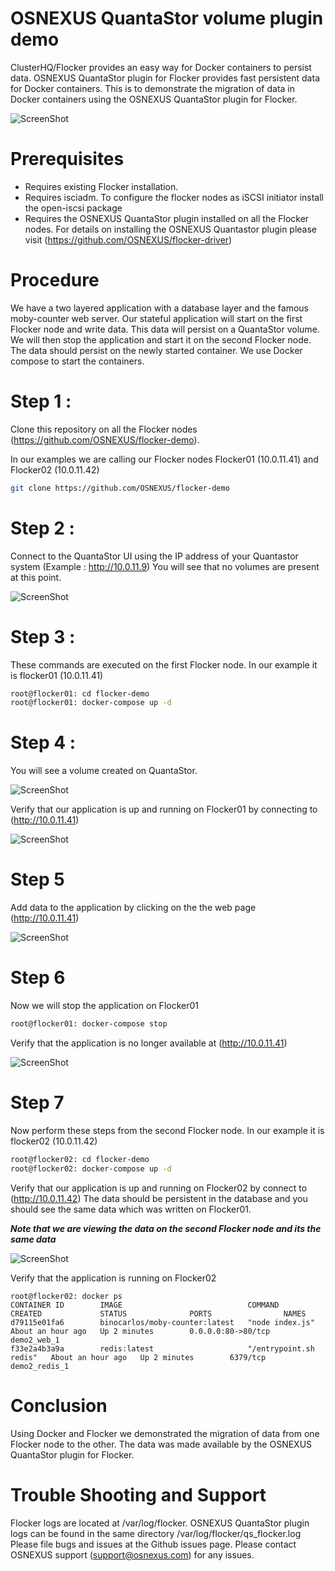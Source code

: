 # OSNEXUS QuantaStor volume plugin demo
ClusterHQ/Flocker provides an easy way for Docker containers to persist data. OSNEXUS QuantaStor plugin for Flocker provides fast persistent data for Docker containers.
This is to demonstrate the migration of data in Docker containers using the OSNEXUS QuantaStor plugin for Flocker.

![ScreenShot](images/plugin.png)

# Prerequisites
* Requires existing Flocker installation.
* Requires isciadm. To configure the flocker nodes as iSCSI initiator install the open-iscsi package
* Requires the OSNEXUS QuantaStor plugin installed on all the Flocker nodes. 
For details on installing the OSNEXUS Quantastor plugin please visit (https://github.com/OSNEXUS/flocker-driver)

# Procedure
We have a two layered application with a database layer and the famous moby-counter web server. Our stateful application will start on the first Flocker node and write data. This data will persist 
on a QuantaStor volume. We will then stop the application and start it on the second Flocker node. The data should persist on the newly started container. We use Docker compose to start the containers.

# Step 1 :
Clone this repository on all the Flocker nodes (https://github.com/OSNEXUS/flocker-demo).

In our examples we are calling our Flocker nodes Flocker01 (10.0.11.41) and Flocker02 (10.0.11.42)
```bash
git clone https://github.com/OSNEXUS/flocker-demo
```

# Step 2 : 
Connect to the QuantaStor UI using the IP address of your Quantastor system (Example : http://10.0.11.9)
You will see that no volumes are present at this point.

![ScreenShot](images/QsNoVolumes.png)


# Step 3 :
These commands are executed on the first Flocker node. In our example it is flocker01 (10.0.11.41)
```bash
root@flocker01: cd flocker-demo
root@flocker01: docker-compose up -d
```

# Step 4 :
You will see a volume created on QuantaStor.

![ScreenShot](images/QsOneVolume.png)

Verify that our application is up and running on Flocker01 by connecting to (http://10.0.11.41)

![ScreenShot](images/flocker01NoImg.png)

# Step 5
Add data to the application by clicking on the the web page (http://10.0.11.41)

![ScreenShot](images/flocker01Data.png)

# Step 6
Now we will stop the application on Flocker01
```bash
root@flocker01: docker-compose stop
```
Verify that the application is no longer available at (http://10.0.11.41)

![ScreenShot](images/flocker01AppDn.png)

# Step 7
Now perform these steps from the second Flocker node. In our example it is flocker02 (10.0.11.42)
```bash
root@flocker02: cd flocker-demo
root@flocker02: docker-compose up -d
```
Verify that our application is up and running on Flocker02 by connect to (http://10.0.11.42)
The data should be persistent in the database and you should see the same data which was written on Flocker01.

**_Note that we are viewing the data on the second Flocker node and its the same data_**

![ScreenShot](images/flocker02Data.png)

Verify that the application is running on Flocker02
```
root@flocker02: docker ps
CONTAINER ID        IMAGE                            COMMAND                  CREATED             STATUS              PORTS                NAMES
d79115e01fa6        binocarlos/moby-counter:latest   "node index.js"          About an hour ago   Up 2 minutes        0.0.0.0:80->80/tcp   demo2_web_1
f33e2a4b3a9a        redis:latest                     "/entrypoint.sh redis"   About an hour ago   Up 2 minutes        6379/tcp             demo2_redis_1

```
# Conclusion
Using Docker and Flocker we demonstrated the migration of data from one Flocker node to the other. The data was made available by the OSNEXUS QuantaStor plugin for Flocker.

# Trouble Shooting and Support
Flocker logs are located at /var/log/flocker.
OSNEXUS QuantaStor plugin logs can be found in the same directory /var/log/flocker/qs_flocker.log
Please file bugs and issues at the Github issues page. Please contact OSNEXUS support (support@osnexus.com) for any issues.



